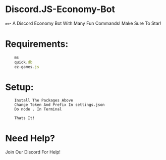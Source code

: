 # Discord.JS-Economy-Bot
💵- A Discord Economy Bot With Many Fun Commands! Make Sure To Star!

# Requirements:
``` discord.js
    ms
    quick.db
    ez-games.js
```

# Setup:
``` In The Terminal Do npm init
    Install The Packages Above
    Change Token And Prefix In settings.json
    Do node . In Terminal
    
    Thats It!
```

# Need Help?
Join Our Discord For Help!



